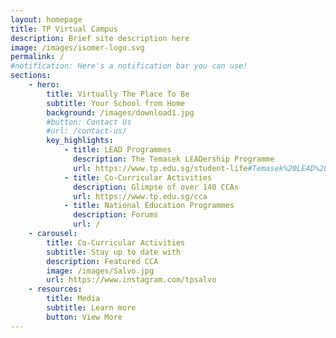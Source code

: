 ```yaml
---
layout: homepage
title: TP Virtual Campus
description: Brief site description here
image: /images/isomer-logo.svg
permalink: /
#notification: Here's a notification bar you can use!
sections:
    - hero:
        title: Virtually The Place To Be
        subtitle: Your School from Home
        background: /images/download1.jpg
        #button: Contact Us
        #url: /contact-us/
        key_highlights:
            - title: LEAD Programmes
              description: The Temasek LEADership Programme
              url: https://www.tp.edu.sg/student-life#Temasek%20LEAD%20Programme
            - title: Co-Curricular Activities
              description: Glimpse of over 140 CCAs
              url: https://www.tp.edu.sg/cca
            - title: National Education Programmes
              description: Forums
              url: /
    - carousel:
        title: Co-Curricular Activities
        subtitle: Stay up to date with
        description: Featured CCA
        image: /images/Salvo.jpg
        url: https://www.instagram.com/tpsalvo
    - resources:
        title: Media
        subtitle: Learn more
        button: View More
---
```

